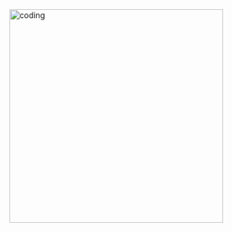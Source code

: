 <img align="center" alt="coding" width="380" src="https://nexax.in/wp-content/uploads/2020/11/java-1.gif">

